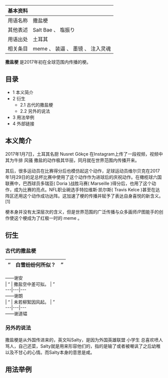 |  **基本资料**  ||
|---|---|
|用语名称  |  撒盐梗   |
|其他表述  |  Salt Bae  、  塩振り   |
|用语出处  |  土耳其   |
|相关条目  |  meme  、  装逼  、  墨镜  、  注入灵魂   |
  
**撒盐梗** 是2017年初在全球范围内传播的梗。

##  目录

  * 1  本义简介 
  * 2  衍生 
    * 2.1  古代的撒盐梗 
    * 2.2  另外的说法 
  * 3  用法举例 
  * 4  外部链接 

##  本义简介

2017年1月7日，土耳其名厨  Nusret Gökçe  在Instagram上传了一段视频，视频中其为牛排  风骚
撒盐的动作极其华丽，同月就在世界范围内传播开来。

其后，很多运动员在比赛得分后也模仿起这个动作，足球运动员维尔贝克在2017年1月29日的足总杯比赛中使用了这个动作作为进球后的庆祝动作。在橄榄球六国联赛中，巴西球员多瑞亚(
Doria  )战胜马赛(  Marseille  )得分后，也用了这个动作，成为比赛的亮点。NFL职业碗选手特拉维斯·凯尔斯(  Travis Kelce
)甚至在达阵区还用这个动作成功达阵。这加速了梗的传播并赋予了表达自身喜悦的新含义。  [1]

梗本身并没有太深层次的含义，但是世界范围的广泛传播与众多画师/P图能手的创作使这个梗成为了红极一时的  meme  。

##  衍生

###  古代的撒盐梗

|  “  |  白雪纷纷何所似？  |  ”   
---|---|---  
——谢安  
|  “  |  撒盐空中差可拟。  |  ”   
---|---|---  
——谢朗  
|  “  |  未若柳絮因风起。  |  ”   
---|---|---  
——谢道韫  
  
###  另外的说法

撒盐梗是从外国传进来的，英文叫Salty，是因为外国英雄联盟  小学生
总喜欢喷人骂人，自己还菜，Salty就是用来形容他们的，指的是输了或者被嘲讽了之后幼稚以及不甘心的心情。而Salty本身的意思是咸。

##  用法举例
